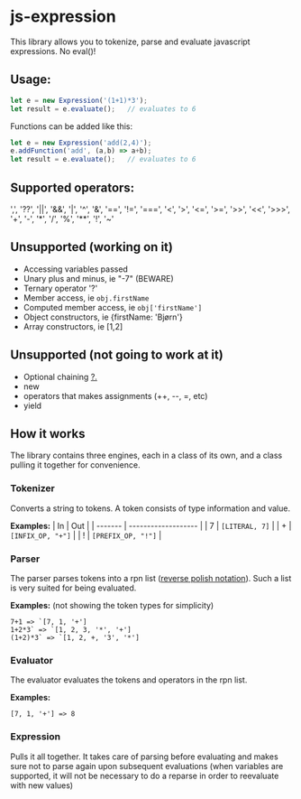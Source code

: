 # js-expression

This library allows you to tokenize, parse and evaluate javascript expressions. No eval()!

## Usage:

```javascript
let e = new Expression('(1+1)*3');
let result = e.evaluate();   // evaluates to 6
```

Functions can be added like this:

```javascript
let e = new Expression('add(2,4)');
e.addFunction('add', (a,b) => a+b);
let result = e.evaluate();   // evaluates to 6
```

## Supported operators:
',', '??', '||', '&&', '|', '^', '&', '==', '!=', '===', '<', '>', '<=', '>=', '>>', '<<', '>>>', '+', '-', '*', '/', '%', '**', '!', '~'

## Unsupported (working on it)
- Accessing variables passed
- Unary plus and minus, ie "-7" (BEWARE)
- Ternary operator '?'
- Member access, ie `obj.firstName`
- Computed member access, ie `obj['firstName']`
- Object constructors, ie {firstName: 'Bjørn'}
- Array constructors, ie [1,2]

## Unsupported (not going to work at it)
- Optional chaining [?.](https://developer.mozilla.org/en-US/docs/Web/JavaScript/Reference/Operators/Optional_chaining)
- new
- operators that makes assignments (++, --, =, etc)
- yield

## How it works
The library contains three engines, each in a class of its own, and a class pulling it together for convenience.

### Tokenizer
Converts a string to tokens. A token consists of type information and value.

**Examples:**
| In      | Out                 |
| ------- | ------------------- |
| 7       | `[LITERAL, 7]`      |
| +       | `[INFIX_OP, "+"]`   |
| !       | `[PREFIX_OP, "!"]`  |

### Parser
The parser parses tokens into a rpn list ([reverse polish notation](https://en.wikipedia.org/wiki/Reverse_Polish_notation)). Such a list is very suited for being evaluated.

**Examples:** (not showing the token types for simplicity)
```
7+1 => `[7, 1, '+']
1+2*3` => `[1, 2, 3, '*', '+']
(1+2)*3` => `[1, 2, +, '3', '*']
```

### Evaluator
The evaluator evaluates the tokens and operators in the rpn list.

**Examples:**
```
[7, 1, '+'] => 8
```

### Expression
Pulls it all together. It takes care of parsing before evaluating and makes sure not to parse again upon subsequent evaluations (when variables are supported, it will not be necessary to do a reparse in order to reevaluate with new values)
